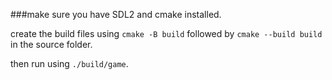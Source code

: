 ###make sure you have SDL2 and cmake installed.

create the build files using `cmake -B build` followed by `cmake --build build` in the source folder.

then run using `./build/game`.
